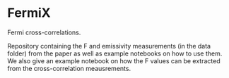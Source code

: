 # FermiX
Fermi cross-correlations. 

Repository containing the F and emissivity measurements (in the data folder) from the paper as well as example notebooks on how to use them.
We also give an example notebook on how the F values can be extracted from the cross-correlation meausrements. 


